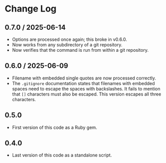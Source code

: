 # Change Log

## 0.7.0 / 2025-06-14

* Options are processed once again; this broke in v0.6.0.
* Now works from any subdirectory of a git repository.
* Now verifies that the command is run from within a git repository.


## 0.6.0 / 2025-06-09

* Filename with embedded single quotes are now processed correctly.
* The `.gitignore` documentation states that filenames with embedded spaces need to escape the spaces with backslashes.
  It fails to mention that `[]` characters must also be escaped.
  This version escapes all three characters.


## 0.5.0

* First version of this code as a Ruby gem.


## 0.4.0

* Last version of this code as a standalone script.
